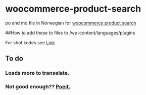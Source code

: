 # woocommerce-product-search
po and mo file in Norwegian for [woocommerce product search](https://woocommerce.com/products/woocommerce-product-search/)

##How to
add these to files to 	/wp-content/languages/plugins

For shot kodes see [Link](https://docs.woocommerce.com/document/woocommerce-product-search/shortcodes/)

## To do 
### Loads more to transelate. 
### Not good enough?? [Poeit.](https://poedit.net/)

